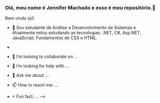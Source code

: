 ### Olá, meu nome é Jennifer Machado e esse é meu repositório.👋 
Bem vindo (a)!

- 🌱 Sou estudante de Análise e Desenvolvimento de Sistemas e Atualmente estou estudando as tecnologias: .NET, C#, Asp.NET, JavaScript, Fundamentos de CSS e HTML.
- 
- 👯 I’m looking to collaborate on ...
- 🤔 I’m looking for help with ...
- 💬 Ask me about ...
- 📫 How to reach me: ...

- ⚡ Fun fact: ...
-->
